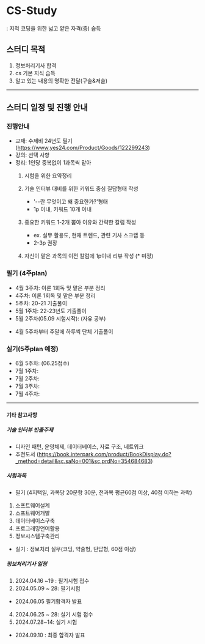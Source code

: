 # CS-Study
: 지적 코딩을 위한 넓고 얕은 자격(증) 습득

## 스터디 목적
1. 정보처리기사 합격
2. cs 기본 지식 습득 
3. 알고 있는 내용의 명확한 전달(구술&저술)
---------------------------------------------------------
## 스터디 일정 및 진행 안내

### 진행안내
- 교재: 수제비 24년도 필기(https://www.yes24.com/Product/Goods/122299243)
- 강의: 선택 사항
- 정리: 1인당 중복없이 1과목씩 맡아
    1) 시험을 위한 요약정리
    2) 기술 인터뷰 대비를 위한 키워드 중심 질답형태 작성
        - '--란 무엇이고 왜 중요한가?'형태
        - 1p 이내, 키워드 10개 이내
    3) 중요한 키워드 1-2개 뽑아 이유와 간략한 칼럼 작성
        - ex. 실무 활용도, 현재 트렌드, 관련 기사 스크랩 등
        - 2-3p 권장
    
    4) 자신이 맡은 과목의 이전 칼럼에 1p이내 리뷰 작성 (* 미정)



### 필기 (4주plan)

- 4월 3주차: 이론 1회독 및 맡은 부분 정리
- 4주차: 이론 1회독 및 맡은 부분 정리 
- 5주차: 20-21 기출풀이
- 5월 1주차: 22-23년도 기출풀이 
- 5월 2주차(05.09 시험시작): (자유 공부)
* 4월 5주차부터 주말에 하루씩 단체 기출풀이

### 실기(5주plan 예정)

- 6월 5주차: (06.25접수)
- 7월 1주차:
- 7월 2주차:
- 7월 3주차:
- 7월 4주차:

---------------------------------------------------------------


#### 기타 참고사항
##### 기술 인터뷰 빈출주제
- 디자인 패턴, 운영체제, 데이터베이스, 자료 구조, 네트워크
- 추천도서 (https://book.interpark.com/product/BookDisplay.do?_method=detail&sc.saNo=001&sc.prdNo=354684683)

##### 시험과목
- 필기 (4지택일, 과목당 20문항 30분, 전과목 평균60점 이상, 40점 이하는 과락)
1. 소프트웨어설계 
2. 소프트웨어개발 
3. 데이터베이스구축 
4. 프로그래밍언어활용 
5. 정보시스템구축관리

- 실기 : 정보처리 실무(코딩, 약술형, 단답형, 60점 이상)

##### 정보처리기사 일정
1. 2024.04.16 ~19 : 필기시험 접수
2. 2024.05.09 ~ 28: 필기시험
* 2024.06.05 필기합격자 발표
4. 2024.06.25 ~ 28: 실기 시험 접수
5. 2024.07.28~14: 실기 시험 
* 2024.09.10 : 최종 합격자 발표
